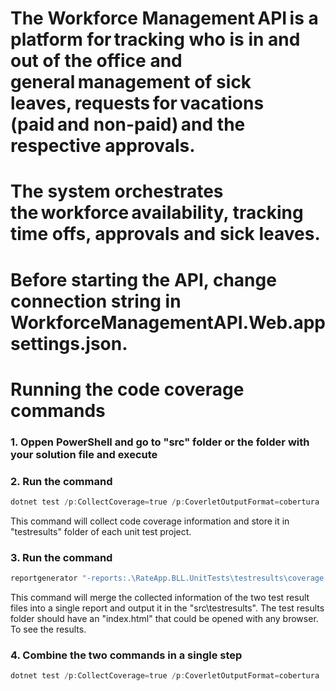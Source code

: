 # The Workforce Management API is a platform for tracking who is in and out of the office and general management of sick leaves, requests for vacations (paid and non-paid) and the respective approvals.
# The system orchestrates the workforce availability, tracking time offs, approvals and sick leaves.
# Before starting the API, change connection string in WorkforceManagementAPI.Web.appsettings.json.


# Running the code coverage commands

### 1. Oppen PowerShell and go to "src" folder or the folder with your solution file and execute

### 2. Run the command
 ```PowerShell
 dotnet test /p:CollectCoverage=true /p:CoverletOutputFormat=cobertura  /p:CoverletOutput='./testresults/' /p:Exclude="[RateApp.Models]*%2c[*]RateApp.DAL.Entities*" 
 ```
This command will collect code coverage information and store it in  "testresults" folder of each unit test project.


### 3. Run the command
```PowerShell
reportgenerator "-reports:.\RateApp.BLL.UnitTests\testresults\coverage.cobertura.xml;.\RateApp.WEB.UnitTests\testresults\coverage.cobertura.xml" -targetdir:.\testresults   
```
This command will merge the collected information of the two test result files into a single report and output it in the "src\testresults". The test results folder should have an "index.html" that could be opened with any browser. To see the results.

### 4. Combine the two commands in a single step
```PowerShell
dotnet test /p:CollectCoverage=true /p:CoverletOutputFormat=cobertura  /p:CoverletOutput='./testresults/' /p:Exclude="[RateApp.Models]*%2c[*]RateApp.DAL.Entities*"; reportgenerator "-reports:.\RateApp.BLL.UnitTests\testresults\coverage.cobertura.xml;.\RateApp.WEB.UnitTests\testresults\coverage.cobertura.xml" -targetdir:.\testresults   
```